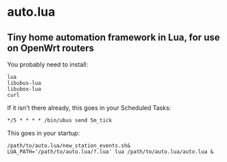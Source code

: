 # auto.lua #
## Tiny home automation framework in Lua, for use on OpenWrt routers ##

You probably need to install:
```
lua
libubus-lua
libubox-lua
curl
```

If it isn't there already, this goes in your Scheduled Tasks:
```
*/5 * * * * /bin/ubus send 5m_tick
```

This goes in your startup:
```
/path/to/auto.lua/new_station_events.sh&
LUA_PATH='/path/to/auto.lua/?.lua' lua /path/to/auto.lua/auto.lua &
```

